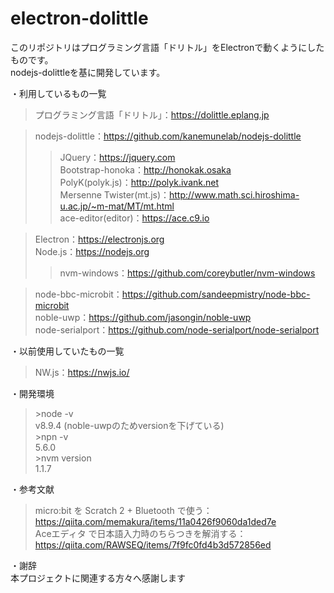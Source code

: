 # electron-dolittle
このリポジトリはプログラミング言語「ドリトル」をElectronで動くようにしたものです。  
nodejs-dolittleを基に開発しています。

・利用しているもの一覧  
>プログラミング言語「ドリトル」：https://dolittle.eplang.jp

>nodejs-dolittle：https://github.com/kanemunelab/nodejs-dolittle
>>JQuery：https://jquery.com  
>>Bootstrap-honoka：http://honokak.osaka  
>>PolyK(polyk.js)：http://polyk.ivank.net  
>>Mersenne Twister(mt.js)：http://www.math.sci.hiroshima-u.ac.jp/~m-mat/MT/mt.html  
>>ace-editor(editor)：https://ace.c9.io

>Electron：https://electronjs.org  
>Node.js：https://nodejs.org  
>>nvm-windows：https://github.com/coreybutler/nvm-windows

>node-bbc-microbit：https://github.com/sandeepmistry/node-bbc-microbit  
>noble-uwp：https://github.com/jasongin/noble-uwp  
>node-serialport：https://github.com/node-serialport/node-serialport

・以前使用していたもの一覧

>NW.js：https://nwjs.io/

・開発環境  
>\>node -v  
>v8.9.4 (noble-uwpのためversionを下げている)  
>\>npn -v  
>5.6.0  
>\>nvm version  
>1.1.7

・参考文献  
>micro:bit を Scratch 2 + Bluetooth で使う：https://qiita.com/memakura/items/11a0426f9060da1ded7e  
>Aceエディタ で日本語入力時のちらつきを解消する：https://qiita.com/RAWSEQ/items/7f9fc0fd4b3d572856ed

・謝辞  
本プロジェクトに関連する方々へ感謝します
